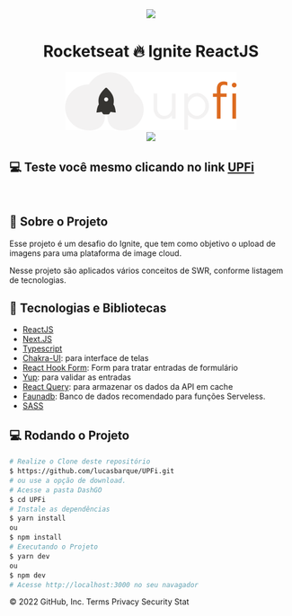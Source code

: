 <!-- Logotipo -->
<div align="center">
  <img src="https://i.ibb.co/vXPnm4F/ignite.png">
</div>

<!-- Title -->
<h1 align="center"> Rocketseat 🔥 Ignite ReactJS </h1>

<!-- Logo -->
<div align="center">
  <img src=".github/logo.svg">
</div>
<!-- Preview -->
<div align="center">
  <img src=".github/gif.gif">
</div>

## 💻 Teste você mesmo clicando no link [UPFi](https://upf-i-gk1s8sd7m-lucasbarque.vercel.app/)

<br/>
<!-- Sobre o Projeto -->

## 🧐 Sobre o Projeto

Esse projeto é um desafio do Ignite, que tem como objetivo o upload de imagens para uma plataforma de image cloud.

Nesse projeto são aplicados vários conceitos de SWR, conforme listagem de tecnologias.

## 🚀 Tecnologias e Bibliotecas

- [ReactJS](https://reactjs.org/)
- [Next.JS](https://nextjs.org/)
- [Typescript](https://www.typescriptlang.org/)
- [Chakra-UI](https://chakra-ui.com/): para interface de telas
- [React Hook Form](https://react-hook-form.com/): Form para tratar entradas de formulário
- [Yup](https://www.npmjs.com/package/yup): para validar as entradas
- [React Query](https://react-query.tanstack.com/): para armazenar os dados da API em cache
- [Faunadb](https://fauna.com/): Banco de dados recomendado para funções Serveless.
- [SASS](https://sass-lang.com/)

## 💻 Rodando o Projeto

```bash
# Realize o Clone deste repositório
$ https://github.com/lucasbarque/UPFi.git
# ou use a opção de download.
# Acesse a pasta DashGO
$ cd UPFi
# Instale as dependências
$ yarn install
ou
$ npm install
# Executando o Projeto
$ yarn dev
ou
$ npm dev
# Acesse http://localhost:3000 no seu navagador
```

© 2022 GitHub, Inc.
Terms
Privacy
Security
Stat
